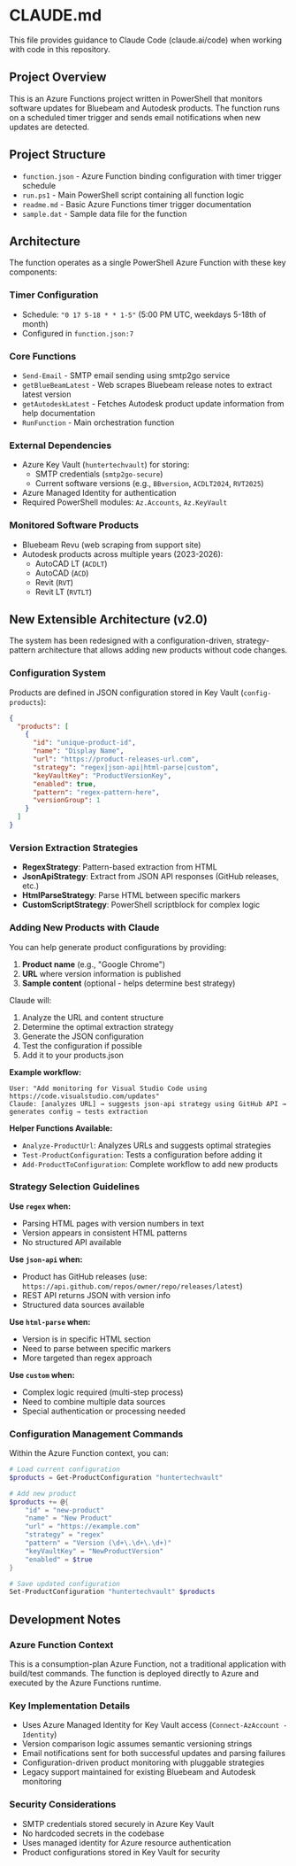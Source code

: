 # CLAUDE.md

This file provides guidance to Claude Code (claude.ai/code) when working with code in this repository.

## Project Overview

This is an Azure Functions project written in PowerShell that monitors software updates for Bluebeam and Autodesk products. The function runs on a scheduled timer trigger and sends email notifications when new updates are detected.

## Project Structure

- `function.json` - Azure Function binding configuration with timer trigger schedule
- `run.ps1` - Main PowerShell script containing all function logic
- `readme.md` - Basic Azure Functions timer trigger documentation
- `sample.dat` - Sample data file for the function

## Architecture

The function operates as a single PowerShell Azure Function with these key components:

### Timer Configuration
- Schedule: `"0 17 5-18 * * 1-5"` (5:00 PM UTC, weekdays 5-18th of month)
- Configured in `function.json:7`

### Core Functions
- `Send-Email` - SMTP email sending using smtp2go service
- `getBlueBeamLatest` - Web scrapes Bluebeam release notes to extract latest version
- `getAutodeskLatest` - Fetches Autodesk product update information from help documentation
- `RunFunction` - Main orchestration function

### External Dependencies
- Azure Key Vault (`huntertechvault`) for storing:
  - SMTP credentials (`smtp2go-secure`)
  - Current software versions (e.g., `BBversion`, `ACDLT2024`, `RVT2025`)
- Azure Managed Identity for authentication
- Required PowerShell modules: `Az.Accounts`, `Az.KeyVault`

### Monitored Software Products
- Bluebeam Revu (web scraping from support site)
- Autodesk products across multiple years (2023-2026):
  - AutoCAD LT (`ACDLT`)
  - AutoCAD (`ACD`)
  - Revit (`RVT`)
  - Revit LT (`RVTLT`)

## New Extensible Architecture (v2.0)

The system has been redesigned with a configuration-driven, strategy-pattern architecture that allows adding new products without code changes.

### Configuration System
Products are defined in JSON configuration stored in Key Vault (`config-products`):
```json
{
  "products": [
    {
      "id": "unique-product-id",
      "name": "Display Name",
      "url": "https://product-releases-url.com",
      "strategy": "regex|json-api|html-parse|custom",
      "keyVaultKey": "ProductVersionKey",
      "enabled": true,
      "pattern": "regex-pattern-here",
      "versionGroup": 1
    }
  ]
}
```

### Version Extraction Strategies
- **RegexStrategy**: Pattern-based extraction from HTML
- **JsonApiStrategy**: Extract from JSON API responses (GitHub releases, etc.)
- **HtmlParseStrategy**: Parse HTML between specific markers
- **CustomScriptStrategy**: PowerShell scriptblock for complex logic

### Adding New Products with Claude

You can help generate product configurations by providing:
1. **Product name** (e.g., "Google Chrome")
2. **URL** where version information is published
3. **Sample content** (optional - helps determine best strategy)

Claude will:
1. Analyze the URL and content structure
2. Determine the optimal extraction strategy
3. Generate the JSON configuration
4. Test the configuration if possible
5. Add it to your products.json

**Example workflow:**
```
User: "Add monitoring for Visual Studio Code using https://code.visualstudio.com/updates"
Claude: [analyzes URL] → suggests json-api strategy using GitHub API → generates config → tests extraction
```

**Helper Functions Available:**
- `Analyze-ProductUrl`: Analyzes URLs and suggests optimal strategies
- `Test-ProductConfiguration`: Tests a configuration before adding it
- `Add-ProductToConfiguration`: Complete workflow to add new products

### Strategy Selection Guidelines

**Use `regex` when:**
- Parsing HTML pages with version numbers in text
- Version appears in consistent HTML patterns
- No structured API available

**Use `json-api` when:**
- Product has GitHub releases (use: `https://api.github.com/repos/owner/repo/releases/latest`)
- REST API returns JSON with version info
- Structured data sources available

**Use `html-parse` when:**
- Version is in specific HTML section
- Need to parse between specific markers
- More targeted than regex approach

**Use `custom` when:**
- Complex logic required (multi-step process)
- Need to combine multiple data sources
- Special authentication or processing needed

### Configuration Management Commands

Within the Azure Function context, you can:
```powershell
# Load current configuration
$products = Get-ProductConfiguration "huntertechvault"

# Add new product
$products += @{
    "id" = "new-product"
    "name" = "New Product"
    "url" = "https://example.com"
    "strategy" = "regex"
    "pattern" = "Version (\d+\.\d+\.\d+)"
    "keyVaultKey" = "NewProductVersion"
    "enabled" = $true
}

# Save updated configuration
Set-ProductConfiguration "huntertechvault" $products
```

## Development Notes

### Azure Function Context
This is a consumption-plan Azure Function, not a traditional application with build/test commands. The function is deployed directly to Azure and executed by the Azure Functions runtime.

### Key Implementation Details
- Uses Azure Managed Identity for Key Vault access (`Connect-AzAccount -Identity`)
- Version comparison logic assumes semantic versioning strings
- Email notifications sent for both successful updates and parsing failures
- Configuration-driven product monitoring with pluggable strategies
- Legacy support maintained for existing Bluebeam and Autodesk monitoring

### Security Considerations
- SMTP credentials stored securely in Azure Key Vault
- No hardcoded secrets in the codebase
- Uses managed identity for Azure resource authentication
- Product configurations stored in Key Vault for security